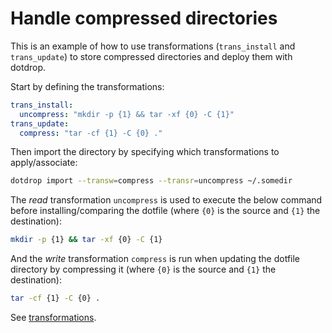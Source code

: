 # Handle compressed directories

This is an example of how to use transformations (`trans_install` and `trans_update`) to store
compressed directories and deploy them with dotdrop.

Start by defining the transformations:
```yaml
trans_install:
  uncompress: "mkdir -p {1} && tar -xf {0} -C {1}"
trans_update:
  compress: "tar -cf {1} -C {0} ."
```

Then import the directory by specifying which transformations to apply/associate:
```bash
dotdrop import --transw=compress --transr=uncompress ~/.somedir
```

The *read* transformation `uncompress` is used to execute the below command before installing/comparing the dotfile (where `{0}` is the source and `{1}` the destination):
```bash
mkdir -p {1} && tar -xf {0} -C {1}
```

And the *write* transformation `compress` is run when updating the dotfile directory by compressing it (where `{0}` is the source and `{1}` the destination):
```bash
tar -cf {1} -C {0} .
```

See [transformations](../config/config-transformations.md).